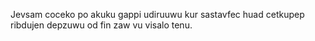 Jevsam coceko po akuku gappi udiruuwu kur sastavfec huad cetkupep ribdujen depzuwu od fin zaw vu visalo tenu.